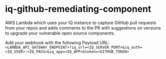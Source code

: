# iq-github-remediating-component

AWS Lambda which uses your IQ instance to capture GitHub pull requests from your repos and adds comments to the PR with suggestions on versions to upgrade your vulnerable open source components.

Add your webhook with the following Payload URL:
`<LAMBDA_API_GATEWAY_ENDPOINT>?iq_url=<IQ_SERVER_PORT>&iq_auth=<IQ_USER>:<IQ_PASS>&iq_app=<IQ_APP>&token=<GITHUB_TOKEN>`
